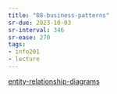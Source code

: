 ```yaml
---
title: "08-business-patterns"
sr-due: 2023-10-03
sr-interval: 346
sr-ease: 270
tags: 
- info201 
- lecture
---
```


[entity-relationship-diagrams](notes/entity-relationship-diagrams.md)
